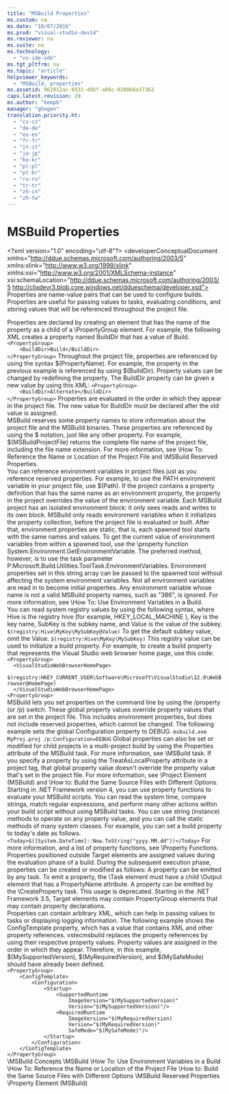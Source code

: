 ```yaml
---
title: "MSBuild Properties"
ms.custom: na
ms.date: "10/07/2016"
ms.prod: "visual-studio-dev14"
ms.reviewer: na
ms.suite: na
ms.technology: 
  - "vs-ide-sdk"
ms.tgt_pltfrm: na
ms.topic: "article"
helpviewer_keywords: 
  - "MSBuild, properties"
ms.assetid: 962912ac-8931-49bf-a88c-0200b6e37362
caps.latest.revision: 28
ms.author: "kempb"
manager: "ghogen"
translation.priority.ht: 
  - "cs-cz"
  - "de-de"
  - "es-es"
  - "fr-fr"
  - "it-it"
  - "ja-jp"
  - "ko-kr"
  - "pl-pl"
  - "pt-br"
  - "ru-ru"
  - "tr-tr"
  - "zh-cn"
  - "zh-tw"
---
```

# MSBuild Properties
\<?xml version="1.0" encoding="utf-8"?>
\<developerConceptualDocument xmlns="http://ddue.schemas.microsoft.com/authoring/2003/5" xmlns:xlink="http://www.w3.org/1999/xlink" xmlns:xsi="http://www.w3.org/2001/XMLSchema-instance" xsi:schemaLocation="http://ddue.schemas.microsoft.com/authoring/2003/5 http://clixdevr3.blob.core.windows.net/ddueschema/developer.xsd">
  <introduction>
    <para>Properties are name-value pairs that can be used to configure builds. Properties are useful for passing values to tasks, evaluating conditions, and storing values that will be referenced throughout the project file.</para>
  </introduction>
  <section>
    <title>Defining and Referencing Properties in a Project File</title>
    <content>
      <para>Properties are declared by creating an element that has the name of the property as a child of a \<legacyLink xlink:href="ff1e6c68-b9a1-4263-a1ce-dc3b829a64d4">PropertyGroup</legacyLink> element. For example, the following XML creates a property named <codeInline>BuildDir</codeInline> that has a value of <codeInline>Build</codeInline>.</para>
      <code>&lt;PropertyGroup&gt;
    &lt;BuildDir&gt;Build&lt;/BuildDir&gt;
&lt;/PropertyGroup&gt;</code>
      <para>Throughout the project file, properties are referenced by using the syntax $(<parameterReference>PropertyName</parameterReference>). For example, the property in the previous example is referenced by using $(BuildDir).</para>
      <para>Property values can be changed by redefining the property. The <codeInline>BuildDir</codeInline> property can be given a new value by using this XML:</para>
      <code>&lt;PropertyGroup&gt;
    &lt;BuildDir&gt;Alternate&lt;/BuildDir&gt;
&lt;/PropertyGroup&gt;</code>
      <para>Properties are evaluated in the order in which they appear in the project file. The new value for <codeInline>BuildDir</codeInline> must be declared after the old value is assigned.</para>
    </content>
  </section>
  <section>
    <title>Reserved Properties</title>
    <content>
      <para>MSBuild reserves some property names to store information about the project file and the MSBuild binaries. These properties are referenced by using the $ notation, just like any other property. For example, $(MSBuildProjectFile) returns the complete file name of the project file, including the file name extension.</para>
      <para>For more information, see \<link xlink:href="c8fcc594-5d37-4e2e-b070-4d9c012043b5">How To: Reference the Name or Location of the Project File</link> and \<link xlink:href="99333e61-83c9-4804-84e3-eda297c2478d">MSBuild Reserved Properties</link>.</para>
    </content>
  </section>
  <section>
    <title>Environment Properties</title>
    <content>
      <para>You can reference environment variables in project files just as you reference reserved properties. For example, to use the <codeInline>PATH</codeInline> environment variable in your project file, use $(Path). If the project contains a property definition that has the same name as an environment property, the property in the project overrides the value of the environment variable. </para>
      <para>Each MSBuild project has an isolated environment block: it only sees reads and writes to its own block.  MSBuild only reads environment variables when it initializes the property collection, before the project file is evaluated or built. After that, environment properties are static, that is, each spawned tool starts with the same names and values.</para>
      <para>To get the current value of environment variables from within a spawned tool, use the \<link xlink:href="2253956e-3ae0-4bdc-9d3a-4881dfae4ddb">property function</link> System.Environment.GetEnvironmentVariable. The preferred method, however, is to use the task parameter <codeEntityReference>P:Microsoft.Build.Utilities.ToolTask.EnvironmentVariables</codeEntityReference>. Environment properties set in this string array can be passed to the spawned tool without affecting the system environment variables.</para>
      <alert class="tip">
        <para>Not all environment variables are read in to become initial properties. Any environment variable whose name is not a valid MSBuild property names, such as "386", is ignored.</para>
      </alert>
      <para>For more information, see \<link xlink:href="7f9e4469-8865-4b59-aab3-3ff26bd36e77">How To: Use Environment Variables in a Build</link>.</para>
    </content>
  </section>
  <section>
    <title>Registry Properties</title>
    <content>
      <para>You can read system registry values by using the following syntax, where <languageKeyword>Hive</languageKeyword> is the registry hive (for example, HKEY_LOCAL_MACHINE ), <languageKeyword>Key</languageKeyword> is the key name, <languageKeyword>SubKey</languageKeyword> is the subkey name, and <languageKeyword>Value</languageKeyword> is the value of the subkey.</para>
      <code>$(registry:Hive\MyKey\MySubKey@Value)</code>
      <para>To get the default subkey value, omit the <languageKeyword>Value</languageKeyword>.</para>
      <code>$(registry:Hive\MyKey\MySubKey)</code>
      <para>This registry value can be used to initialize a build property. For example, to create a build property that represents the Visual Studio web browser home page, use this code:</para>
      <code>&lt;PropertyGroup&gt;
  &lt;VisualStudioWebBrowserHomePage&gt;
    $(registry:HKEY_CURRENT_USER\Software\Microsoft\VisualStudio\12.0\WebBrowser@HomePage)
  &lt;/VisualStudioWebBrowserHomePage&gt;
&lt;PropertyGroup&gt;</code>
    </content>
  </section>
  <section>
    <title>Global Properties</title>
    <content>
      <para>MSBuild lets you set properties on the command line by using the <system>/property</system> (or <system>/p</system>) switch. These global property values override property values that are set in the project file. This includes environment properties, but does not include reserved properties, which cannot be changed.</para>
      <para>The following example sets the global <unmanagedCodeEntityReference>Configuration</unmanagedCodeEntityReference> property to <codeInline>DEBUG</codeInline>.</para>
      <code>msbuild.exe MyProj.proj /p:Configuration=DEBUG</code>
      <para>Global properties can also be set or modified for child projects in a multi-project build by using the <unmanagedCodeEntityReference>Properties</unmanagedCodeEntityReference> attribute of the MSBuild task. For more information, see \<link xlink:href="76577f6c-7669-44ad-a840-363e37a04d34">MSBuild task</link>.</para>
      <para>If you specify a property by using the <unmanagedCodeEntityReference>TreatAsLocalProperty</unmanagedCodeEntityReference> attribute in a project tag, that global property value doesn't override the property value that's set in the project file. For more information, see \<link xlink:href="d1cda56a-dbef-4109-9201-39e962e3f653">Project Element (MSBuild)</link> and \<link xlink:href="d14f1212-ddd9-434f-b138-f840011b0fb2">How to: Build the Same Source Files with Different Options</link>.</para>
    </content>
  </section>
  <section>
    <title>Property Functions</title>
    <content>
      <para>Starting in .NET Framework version 4, you can use property functions to evaluate your MSBuild scripts. You can read the system time, compare strings, match regular expressions, and perform many other actions within your build script without using MSBuild tasks.</para>
      <para>You can use string (instance) methods to operate on any property value, and you can call the static methods of many system classes. For example, you can set a build property to today's date as follows.</para>
      <code>&lt;Today&gt;$([System.DateTime]::Now.ToString("yyyy.MM.dd"))&lt;/Today&gt;</code>
      <para>For more information, and a list of property functions, see \<link xlink:href="2253956e-3ae0-4bdc-9d3a-4881dfae4ddb">Property Functions</link>.</para>
    </content>
  </section>
  <section>
    <title>Creating Properties During Execution</title>
    <content>
      <para>Properties positioned outside <unmanagedCodeEntityReference>Target</unmanagedCodeEntityReference> elements are assigned values during the evaluation phase of a build. During the subsequent execution phase, properties can be created or modified as follows:</para>
      <list class="bullet">
        <listItem>
          <para>A property can be emitted by any task. To emit a property, the \<legacyLink xlink:href="d82e2485-e5f0-4936-a357-745bacccc299">Task</legacyLink> element must have a child \<legacyLink xlink:href="34bc7cd1-efd3-4b57-b691-4584eeb6a0e9">Output</legacyLink> element that has a <unmanagedCodeEntityReference>PropertyName</unmanagedCodeEntityReference> attribute. </para>
        </listItem>
        <listItem>
          <para>A property can be emitted by the \<legacyLink xlink:href="fbc31a88-62d4-43d2-b739-68ef3fac38f5">CreateProperty</legacyLink> task. This usage is deprecated. </para>
        </listItem>
        <listItem>
          <para>Starting in the .NET Framework 3.5, <unmanagedCodeEntityReference>Target</unmanagedCodeEntityReference> elements may contain <unmanagedCodeEntityReference>PropertyGroup</unmanagedCodeEntityReference> elements that may contain property declarations. </para>
        </listItem>
      </list>
    </content>
  </section>
  <section>
    <title>Storing XML in Properties</title>
    <content>
      <para>Properties can contain arbitrary XML, which can help in passing values to tasks or displaying logging information. The following example shows the <unmanagedCodeEntityReference>ConfigTemplate</unmanagedCodeEntityReference> property, which has a value that contains XML and other property references. <token>vstecmsbuild</token> replaces the property references by using their respective property values. Property values are assigned in the order in which they appear. Therefore, in this example, <codeInline>$(MySupportedVersion)</codeInline>, <codeInline>$(MyRequiredVersion)</codeInline>, and <codeInline>$(MySafeMode)</codeInline> should have already been defined.</para>
      <code>
&lt;PropertyGroup&gt;
    &lt;ConfigTemplate&gt;
        &lt;Configuration&gt;
            &lt;Startup&gt;
                &lt;SupportedRuntime
                    ImageVersion="$(MySupportedVersion)"
                    Version="$(MySupportedVersion)"/&gt;
                &lt;RequiredRuntime
                    ImageVersion="$(MyRequiredVersion)
                    Version="$(MyRequiredVersion)"
                    SafeMode="$(MySafeMode)"/&gt;
            &lt;/Startup&gt;
        &lt;/Configuration&gt;
    &lt;/ConfigTemplate&gt;
&lt;/PropertyGroup&gt;</code>
    </content>
  </section>
  <relatedTopics>
    \<link xlink:href="083b8ba3-e4ad-45af-bb5d-3bc81d406131">MSBuild Concepts</link>
\<link xlink:href="e39f13f7-1e1d-4435-95ca-0c222bca071c">MSBuild</link>
\<link xlink:href="7f9e4469-8865-4b59-aab3-3ff26bd36e77">How To: Use Environment Variables in a Build</link>
\<link xlink:href="c8fcc594-5d37-4e2e-b070-4d9c012043b5">How To: Reference the Name or Location of the Project File</link>
\<link xlink:href="d14f1212-ddd9-434f-b138-f840011b0fb2">How to: Build the Same Source Files with Different Options</link>
\<link xlink:href="99333e61-83c9-4804-84e3-eda297c2478d">MSBuild Reserved Properties</link>
\<link xlink:href="69ab08ab-3e76-41dd-a01b-49aa1d2e0cac">Property Element (MSBuild)</link></relatedTopics>
</developerConceptualDocument>